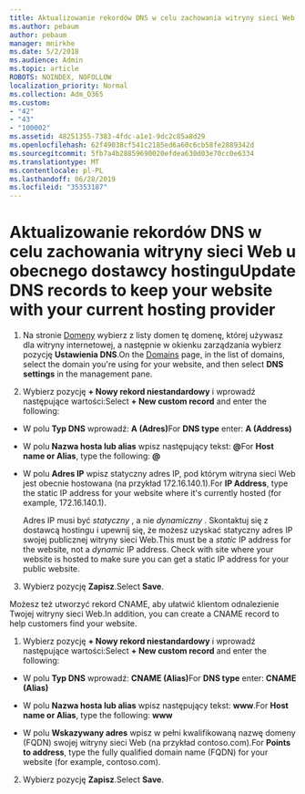 ```yaml
---
title: Aktualizowanie rekordów DNS w celu zachowania witryny sieci Web u obecnego dostawcy hostingu
ms.author: pebaum
author: pebaum
manager: mnirkhe
ms.date: 5/2/2018
ms.audience: Admin
ms.topic: article
ROBOTS: NOINDEX, NOFOLLOW
localization_priority: Normal
ms.collection: Adm_O365
ms.custom:
- "42"
- "43"
- "100002"
ms.assetid: 48251355-7383-4fdc-a1e1-9dc2c85a8d29
ms.openlocfilehash: 62f49038cf541c2185ed6a60c6cb58fe2889342d
ms.sourcegitcommit: 5fb7a4b28859690020efdea630d03e70cc0e6334
ms.translationtype: MT
ms.contentlocale: pl-PL
ms.lasthandoff: 06/28/2019
ms.locfileid: "35353187"
---
```

# <a name="update-dns-records-to-keep-your-website-with-your-current-hosting-provider"></a><span data-ttu-id="542c7-102">Aktualizowanie rekordów DNS w celu zachowania witryny sieci Web u obecnego dostawcy hostingu</span><span class="sxs-lookup"><span data-stu-id="542c7-102">Update DNS records to keep your website with your current hosting provider</span></span>

1. <span data-ttu-id="542c7-103">Na stronie [Domeny](https://portal.office.com/adminportal/home#/Domains) wybierz z listy domen tę domenę, której używasz dla witryny internetowej, a następnie w okienku zarządzania wybierz pozycję **Ustawienia DNS**.</span><span class="sxs-lookup"><span data-stu-id="542c7-103">On the [Domains](https://portal.office.com/adminportal/home#/Domains) page, in the list of domains, select the domain you're using for your website, and then select **DNS settings** in the management pane.</span></span>

2. <span data-ttu-id="542c7-104">Wybierz pozycję **+ Nowy rekord niestandardowy** i wprowadź następujące wartości:</span><span class="sxs-lookup"><span data-stu-id="542c7-104">Select **+ New custom record** and enter the following:</span></span>

  - <span data-ttu-id="542c7-105">W polu **Typ DNS** wprowadź: **A (Adres)**</span><span class="sxs-lookup"><span data-stu-id="542c7-105">For **DNS type** enter: **A (Address)**</span></span>

  - <span data-ttu-id="542c7-106">W polu **Nazwa hosta lub alias** wpisz następujący tekst: **@**</span><span class="sxs-lookup"><span data-stu-id="542c7-106">For **Host name or Alias**, type the following: **@**</span></span>

  - <span data-ttu-id="542c7-107">W polu **Adres IP** wpisz statyczny adres IP, pod którym witryna sieci Web jest obecnie hostowana (na przykład 172.16.140.1).</span><span class="sxs-lookup"><span data-stu-id="542c7-107">For **IP Address**, type the static IP address for your website where it's currently hosted (for example, 172.16.140.1).</span></span>

    <span data-ttu-id="542c7-p101">Adres IP musi być  *statyczny*  , a nie  *dynamiczny*  . Skontaktuj się z dostawcą hostingu i upewnij się, że możesz uzyskać statyczny adres IP swojej publicznej witryny sieci Web.</span><span class="sxs-lookup"><span data-stu-id="542c7-p101">This must be a  *static*  IP address for the website, not a  *dynamic*  IP address. Check with site where your website is hosted to make sure you can get a static IP address for your public website.</span></span>

3. <span data-ttu-id="542c7-110">Wybierz pozycję **Zapisz**.</span><span class="sxs-lookup"><span data-stu-id="542c7-110">Select **Save**.</span></span>

<span data-ttu-id="542c7-111">Możesz też utworzyć rekord CNAME, aby ułatwić klientom odnalezienie Twojej witryny sieci Web.</span><span class="sxs-lookup"><span data-stu-id="542c7-111">In addition, you can create a CNAME record to help customers find your website.</span></span>
  
1. <span data-ttu-id="542c7-112">Wybierz pozycję **+ Nowy rekord niestandardowy** i wprowadź następujące wartości:</span><span class="sxs-lookup"><span data-stu-id="542c7-112">Select **+ New custom record** and enter the following:</span></span>

  - <span data-ttu-id="542c7-113">W polu **Typ DNS** wprowadź: **CNAME (Alias)**</span><span class="sxs-lookup"><span data-stu-id="542c7-113">For **DNS type** enter: **CNAME (Alias)**</span></span>

  - <span data-ttu-id="542c7-114">W polu **Nazwa hosta lub alias** wpisz następujący tekst: **www**.</span><span class="sxs-lookup"><span data-stu-id="542c7-114">For **Host name or Alias**, type the following: **www**</span></span>

  - <span data-ttu-id="542c7-115">W polu **Wskazywany adres** wpisz w pełni kwalifikowaną nazwę domeny (FQDN) swojej witryny sieci Web (na przykład contoso.com).</span><span class="sxs-lookup"><span data-stu-id="542c7-115">For **Points to address**, type the fully qualified domain name (FQDN) for your website (for example, contoso.com).</span></span>

2. <span data-ttu-id="542c7-116">Wybierz pozycję **Zapisz**.</span><span class="sxs-lookup"><span data-stu-id="542c7-116">Select **Save**.</span></span>
